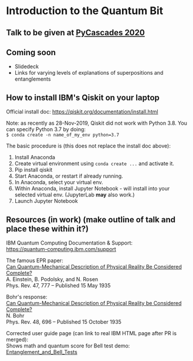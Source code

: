 # Introduction to the Quantum Bit

## Talk to be given at [PyCascades 2020](https://2020.pycascades.com)

## Coming soon
- Slidedeck
- Links for varying levels of explanations of superpositions and entanglements

## How to install IBM's Qiskit on your laptop

Official install doc: <https://qiskit.org/documentation/install.html>

Note: as recently as 28-Nov-2019, Qiskit did not work with Python 3.8. You can specify Python 3.7 by doing:<br>
`$ conda create -n name_of_my_env python=3.7`

The basic procedure is (this does not replace the install doc above):
1. Install Anaconda
2. Create virtual environment using `conda create ...` and activate it.
3. Pip install qiskit
4. Start Anaconda, or restart if already running.
5. In Anaconda, select your virtual env.
6. Within Anaconda, install Jupyter Notebook - will install into your selected virtual env. (JupyterLab **may** also work.)
7. Launch Jupyter Notebook

## Resources (in work) (make outline of talk and place these within it?)

IBM Quantum Computing Documentation & Support:<br>
<https://quantum-computing.ibm.com/support>

The famous EPR paper:<br>
[Can Quantum-Mechanical Description of Physical Reality Be Considered Complete?](https://journals.aps.org/pr/abstract/10.1103/PhysRev.47.777)<br>
A. Einstein, B. Podolsky, and N. Rosen<br>
Phys. Rev. 47, 777 – Published 15 May 1935

Bohr's response:<br>
[Can Quantum-Mechanical Description of Physical Reality be Considered Complete?](https://journals.aps.org/pr/abstract/10.1103/PhysRev.48.696)<br>
N. Bohr<br>
Phys. Rev. 48, 696 – Published 15 October 1935

Corrected user guide page (can link to real IBM HTML page after PR is merged):<br>
Shows math and quantum score for Bell test demo:<br>
[Entanglement_and_Bell_Tests](https://github.com/brandonwarren/iqx-user-guide/blob/format/rst/full-user-guide/003-Multiple_Qubits_Gates_and_Entangled_States/002-Entanglement_and_Bell_Tests.rst)

